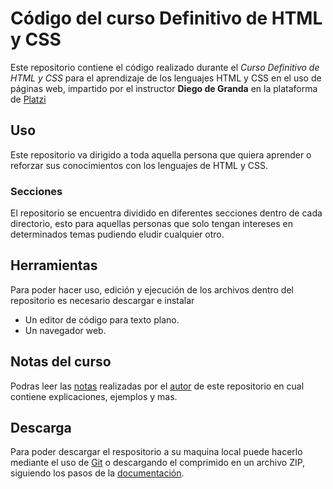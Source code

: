 # Código del curso Definitivo de HTML y CSS

Este repositorio contiene el código realizado durante el _Curso Definitivo de HTML y CSS_ para el aprendizaje de los lenguajes HTML y CSS en el uso de páginas web, impartido por el instructor **Diego de Granda** en la plataforma de [Platzi](http://platzi.com/ "Platzi")

## Uso

Este repositorio va dirigido a toda aquella persona que quiera aprender o reforzar sus conocimientos con los lenguajes de HTML y CSS.

### Secciones

El repositorio se encuentra dividido en diferentes secciones dentro de cada directorio, esto para aquellas personas que solo tengan intereses en determinados temas pudiendo eludir cualquier otro.

## Herramientas

Para poder hacer uso, edición y ejecución de los archivos dentro del repositorio es necesario descargar e instalar

-  Un editor de código para texto plano.
-  Un navegador web.

## Notas del curso

Podras leer las [notas](https://knowing-rodent-40e.notion.site/Curso-Definitivo-de-HTML-y-CSS-f71bbf07cdac4c5dafb1465bae90670b "notas") realizadas por el [autor](https://github.com/alemr214 "autor") de este repositorio en cual contiene explicaciones, ejemplos y mas.

## Descarga

Para poder descargar el respositorio a su maquina local puede hacerlo mediante el uso de [Git](https://git-scm.com/ "Git") o descargando el comprimido en un archivo ZIP, siguiendo los pasos de la [documentación](https://docs.github.com/es/repositories/creating-and-managing-repositories/cloning-a-repository "documentación").
